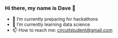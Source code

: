 ### Hi there, my name is Dave 👋
- 🔭 I’m currently preparing for hackathons
- 🌱 I’m currently learning data science
- 📫 How to reach me: circuitstudent@gmail.com
  
<!--
**CircuitStudent/CircuitStudent** is a ✨ _special_ ✨ repository because its `README.md` (this file) appears on your GitHub profile.

Here are some ideas to get you started:

- 👯 I’m looking to collaborate on ...
- 🤔 I’m looking for help with ...
- 💬 Ask me about ...
- 😄 Pronouns: ...
- ⚡ Fun fact: ...
-->
